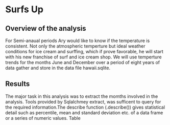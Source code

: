 # Surfs Up

## Overview of the analysis
For Semi-anaual periods Ary would like to know if the temperature is consistent. Not only the atmospheric temperture but ideal weather conditions for ice cream and surffing, which if prove favorable, he will start with his new franchise of surf and ice cream shop. We will use temperture trends for the months June and December over a period of eight years of data gather and store in the data file hawaii.sqlite.

## Results
The major task in this analysis was to extract the momths involved in the analysis. Tools provided by Sqlalchmey extract, was sufficent to query for the required information.The describe function (.describe()) gives statistical detail such as percentile, mean and standard deviation etc. of a data frame or a series of numeric values. Table 



